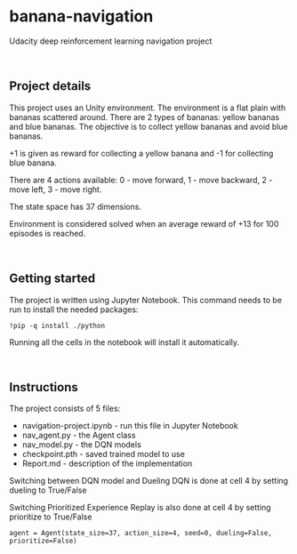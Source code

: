 # banana-navigation
Udacity deep reinforcement learning navigation project

</br>

## Project details
This project uses an Unity environment. The environment is a flat plain with bananas scattered around. There are 2 types of bananas: yellow bananas and blue bananas. The objective is to collect yellow bananas and avoid blue bananas. 

+1 is given as reward for collecting a yellow banana and -1 for collecting blue banana.

There are 4 actions available: 0 - move forward, 1 - move backward, 2 - move left, 3 - move right.

The state space has 37 dimensions.

Environment is considered solved when an average reward of +13 for 100 episodes is reached.

</br>

## Getting started
The project is written using Jupyter Notebook.
This command needs to be run to install the needed packages:

```
!pip -q install ./python
```
Running all the cells in the notebook will install it automatically.

</br>

## Instructions
The project consists of 5 files:
* navigation-project.ipynb - run this file in Jupyter Notebook
* nav_agent.py - the Agent class
* nav_model.py - the DQN models
* checkpoint.pth - saved trained model to use
* Report.md - description of the implementation

Switching between DQN model and Dueling DQN is done at cell 4 by setting dueling to True/False

Switching Prioritized Experience Replay is also done at cell 4 by setting prioritize to True/False
```
agent = Agent(state_size=37, action_size=4, seed=0, dueling=False, prioritize=False)
```



